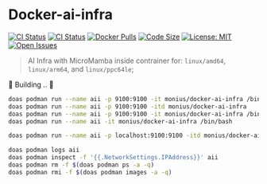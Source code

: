 # Docker-ai-infra

[![CI Status](https://github.com/AUTOM77/Docker-ai-infra/workflows/build/badge.svg)](https://github.com/AUTOM77/Docker-ai-infra/actions?query=workflow:build)
[![CI Status](https://github.com/AUTOM77/Docker-ai-infra/workflows/verify/badge.svg)](https://github.com/AUTOM77/Docker-ai-infra/actions?query=workflow:verify)
[![Docker Pulls](https://flat.badgen.net/docker/pulls/monius/docker-ai-infra)](https://hub.docker.com/r/monius/docker-ai-infra)
[![Code Size](https://img.shields.io/github/languages/code-size/AUTOM77/Docker-ai-infra)](https://github.com/AUTOM77/Docker-ai-infra)
[![License: MIT](https://img.shields.io/badge/License-MIT-blue.svg)](./LICENSE)
[![Open Issues](https://img.shields.io/github/issues/AUTOM77/Docker-ai-infra)](https://github.com/AUTOM77/Docker-ai-infra/issues)

> AI Infra with MicroMamba inside contrainer for: `linux/amd64`, `linux/arm64`, and `linux/ppc64le`;

🚧 Building .. 🚧

```bash
doas podman run --name aii -p 9100:9100 -it monius/docker-ai-infra /bin/bash
doas podman run --name aii -p 9100:9100 -itd monius/docker-ai-infra
doas podman run --name aii -p 9100:9100 -it monius/docker-ai-infra /bin/bash
doas podman run --name aii -it monius/docker-ai-infra /bin/bash

doas podman run --name aii -p localhost:9100:9100 -itd monius/docker-ai-infra

doas podman logs aii
doas podman inspect -f '{{.NetworkSettings.IPAddress}}' aii
doas podman rm -f $(doas podman ps -a -q)
doas podman rmi -f $(doas podman images -a -q)
```